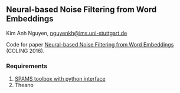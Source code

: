 ## Neural-based Noise Filtering from Word Embeddings
Kim Anh Nguyen, nguyenkh@ims.uni-stuttgart.de

Code for paper [Neural-based Noise Filtering from Word Embeddings](http://www.ims.uni-stuttgart.de/institut/mitarbeiter/anhnk/papers/coling2016/denoising-embeddings.pdf) (COLING 2016).

### Requirements
  1. [SPAMS toolbox with python interface](http://spams-devel.gforge.inria.fr)
  2. Theano


